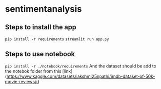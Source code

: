# sentimentanalysis
## Steps to install the app
`pip install -r requirements`
`streamlit run app.py`


## Steps to use notebook
`pip install -r ./notebook/requirements`
And the dataset should be add to the notebok folder from this [link](https://www.kaggle.com/datasets/lakshmi25npathi/imdb-dataset-of-50k-movie-reviews/d
